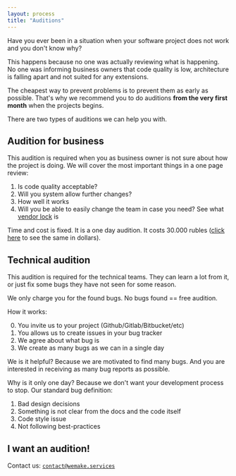 ```yaml
---
layout: process
title: "Auditions"
---
```


Have you ever been in a situation when your software project does not work and
you don't know why?

This happens because no one was actually reviewing what is happening.
No one was informing business owners that code quality is low,
architecture is falling apart and not suited for any extensions.

The cheapest way to prevent problems is to prevent them as early as possible.
That's why we recommend you to do auditions **from the very
first month** when the projects begins.

There are two types of auditions we can help you with.


## Audition for business

This audition is required when you as business owner is not sure about how the
project is doing. We will cover the most important things in a one page review:

1. Is code quality acceptable?
2. Will you system allow further changes?
3. How well it works
4. Will you be able to easily change the team in case you need? See what [vendor lock](https://en.wikipedia.org/wiki/Vendor_lock-in) is

Time and cost is fixed.
It is a one day audition.
It costs 30.000 rubles ([click here](http://www.countrycurrencyrates.com/en/convert/RUB/USD/300000) to see the same in dollars).


## Technical audition

This audition is required for the technical teams.
They can learn a lot from it, or just fix some bugs they have not seen for some reason.

We only charge you for the found bugs. No bugs found == free audition.

How it works:

0. You invite us to your project (Github/Gitlab/Bitbucket/etc)
1. You allows us to create issues in your bug tracker
2. We agree about what bug is
3. We create as many bugs as we can in a single day

We is it helpful? Because we are motivated to find many bugs.
And you are interested in receiving as many bug reports as possible.

Why is it only one day? Because we don't want your development process to stop.
Our standard bug definition:

1. Bad design decisions
2. Something is not clear from the docs and the code itself
3. Code style issue
4. Not following best-practices


## I want an audition!

Contact us: [`contact@wemake.services`](mailto:contact@wemake.services)

